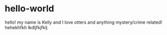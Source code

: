 # hello-world

hello! my name is Kelly and I love otters and anything mystery/crime related!
hehekhfkh
lkdljfkjfklj
